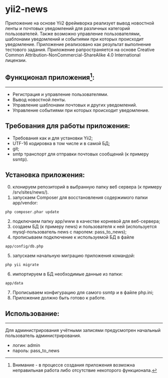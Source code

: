 # yii2-news

Приложение на основе Yii2 фреймворка реализует вывод новостной ленты и почтовых уведомлений для различных категорий пользователей. Также возможно управление пользователями, шаблонами уведомлений и событиями при которых происходит уведомление. Приложение реализовано как результат выполнение тестового задания. Приложение рапространяется на основе Сreative Сommon Attribution-NonCommercial-ShareAlike 4.0 International  лицензии.

## Функционал приложения[^1]:
----------------------
- Регистрация и управление пользователями.
- Вывод новостной ленты.
- Управление шаблонами почтовых и других уведомлений.
- Управление событиями при которых происходит уведомление.

## Требования для работы приложения:
- Требования как и для установки Yii2;
- UTF-16 кодировка в том числе и в самой БД;
- git;
- smtp транспорт для отправки почтовых сообщений (к примеру ssmtp).

## Установка приложения:
0. клонируем репозиторий в выбранную папку веб сервера (к примеру /srv/sites/news/).
1. запускаем Composer для восстановления содержимого папки app/vendor:
```
php composer.phar update
```
2. подключаем папку app/www в качестве корневой для веб-сервера;
3. создаем БД (к примеру news) и пользователя к ней (используется mysql-пользователь news с паролем: pass_to_news);
4. прописываем подключение к используемой БД в файле 
```
app/config/db.php
```
5. запускаем начальную миграцию приложения командой:
```
php yii migrate
```
6. импортируем в БД необходимые данные из папки:
```
app/data
```
7. Прописываем конфигурацию для самого ssmtp и в файле php.ini;
8. Приложение должно быть готово к работе.

## Использование:
--------------
Для администрирования учётными записями предусмотрен начальный пользователь администрирования.
- логин: admin
- пароль: pass_to_news

[^1]: Внимание - в процессе создания приложения возможна неправильная работа либо отсутствие некоторого функционала.
